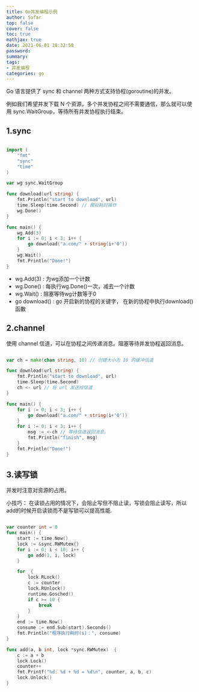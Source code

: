 ```yaml
---
title: Go并发编程示例
author: Sofar
top: false
cover: false
toc: true
mathjax: true
date: 2021-06-01 18:32:58
password:
summary:
tags:
- 并发编程 
categories: go
---
```


Go 语言提供了 sync 和 channel 两种方式支持协程(goroutine)的并发。

例如我们希望并发下载 N 个资源，多个并发协程之间不需要通信，那么就可以使用 sync.WaitGroup，等待所有并发协程执行结束。

## 1.sync


```go

import (
	"fmt"
	"sync"
	"time"
)

var wg sync.WaitGroup

func download(url string) {
	fmt.Println("start to download", url)
	time.Sleep(time.Second) // 模拟耗时操作
	wg.Done()
}

func main() {
    wg.Add(3)
	for i := 0; i < 3; i++ {
		go download("a.com/" + string(i+'0'))
	}
	wg.Wait()
	fmt.Println("Done!")
}

```


+ wg.Add(3) : 为wg添加一个计数
+ wg.Done() : 每执行wg.Done()一次，减去一个计数
+ wg.Wait() : 阻塞等待wg计数等于0
+ go download() : go 开启新的协程的关键字， 在新的协程中执行download()函数


## 2.channel
使用 channel 信道，可以在协程之间传递消息。阻塞等待并发协程返回消息。

```go

var ch = make(chan string, 10) // 创建大小为 10 的缓冲信道

func download(url string) {
	fmt.Println("start to download", url)
	time.Sleep(time.Second)
	ch <- url // 将 url 发送给信道
}

func main() {
	for i := 0; i < 3; i++ {
		go download("a.com/" + string(i+'0'))
	}
	for i := 0; i < 3; i++ {
		msg := <-ch // 等待信道返回消息。
		fmt.Println("finish", msg)
	}
	fmt.Println("Done!")
}

```

## 3.读写锁
并发时注意对资源的占用。
   
小技巧：
在读锁占用的情况下，会阻止写但不阻止读，写锁会阻止读写，所以add的时候开启读锁而不是写锁可以提高性能.

```go

var counter int = 0
func main() {
	start := time.Now()
	lock := &sync.RWMutex{}
	for i := 0; i < 10; i++ {
		go add(1, i, lock)
	}

	for  {
		lock.RLock()
		c := counter
		lock.RUnlock()
		runtime.Gosched()
		if c >= 10 {
			break
		}
	}
	end := time.Now()
	consume := end.Sub(start).Seconds()
	fmt.Println("程序执行耗时(s)：", consume)
}

func add(a, b int, lock *sync.RWMutex)  {
	c := a + b
	lock.Lock()
	counter++
	fmt.Printf("%d: %d + %d = %d\n", counter, a, b, c)
	lock.Unlock()
}

```

